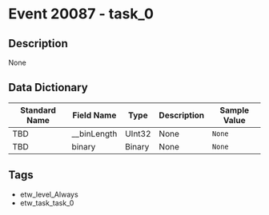 # Event 20087 - task_0

## Description
None

## Data Dictionary
|Standard Name|Field Name|Type|Description|Sample Value|
|---|---|---|---|---|
|TBD|__binLength|UInt32|None|`None`|
|TBD|binary|Binary|None|`None`|

## Tags
* etw_level_Always
* etw_task_task_0